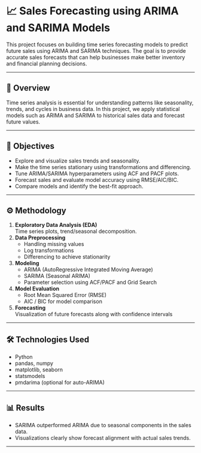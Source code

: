 # 📈 Sales Forecasting using ARIMA and SARIMA Models

This project focuses on building time series forecasting models to predict future sales using ARIMA and SARIMA techniques. The goal is to provide accurate sales forecasts that can help businesses make better inventory and financial planning decisions.


---

## 🧠 Overview
Time series analysis is essential for understanding patterns like seasonality, trends, and cycles in business data. In this project, we apply statistical models such as ARIMA and SARIMA to historical sales data and forecast future values.

---



## 🎯 Objectives
- Explore and visualize sales trends and seasonality.
- Make the time series stationary using transformations and differencing.
- Tune ARIMA/SARIMA hyperparameters using ACF and PACF plots.
- Forecast sales and evaluate model accuracy using RMSE/AIC/BIC.
- Compare models and identify the best-fit approach.

---

## ⚙️ Methodology
1. **Exploratory Data Analysis (EDA)**  
   Time series plots, trend/seasonal decomposition.
2. **Data Preprocessing**  
   - Handling missing values
   - Log transformations
   - Differencing to achieve stationarity
3. **Modeling**  
   - ARIMA (AutoRegressive Integrated Moving Average)
   - SARIMA (Seasonal ARIMA)
   - Parameter selection using ACF/PACF and Grid Search
4. **Model Evaluation**  
   - Root Mean Squared Error (RMSE)
   - AIC / BIC for model comparison
5. **Forecasting**  
   Visualization of future forecasts along with confidence intervals

---

## 🛠 Technologies Used
- Python
- pandas, numpy
- matplotlib, seaborn
- statsmodels
- pmdarima (optional for auto-ARIMA)

---

## 📊 Results
- SARIMA outperformed ARIMA due to seasonal components in the sales data.
- Visualizations clearly show forecast alignment with actual sales trends.


---


